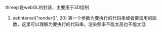 <!--
 * @Author: your name
 * @Date: 2022-04-21 20:01:34
 * @LastEditTime: 2022-04-22 13:08:17
 * @LastEditors: Please set LastEditors
 * @Description: 打开koroFileHeader查看配置 进行设置: https://github.com/OBKoro1/koro1FileHeader/wiki/%E9%85%8D%E7%BD%AE
 * @FilePath: /fe_interview/前端可视化/threejs.md
-->
threejs是webGL的封装，主要用于3D绘制

1. setInterval("render()", 20) 第一个参数为要执行的代码串或者要调用的函数，这里可以理解为要执行的代码串。渲染频率不能太高也不能太低
